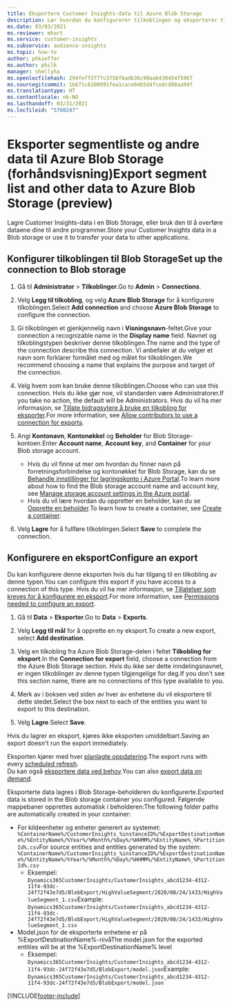 ```yaml
---
title: Eksportere Customer Insights-data til Azure Blob Storage
description: Lær hvordan du konfigurerer tilkoblingen og eksporterer til Blob Storage.
ms.date: 03/03/2021
ms.reviewer: mhart
ms.service: customer-insights
ms.subservice: audience-insights
ms.topic: how-to
author: phkieffer
ms.author: philk
manager: shellyha
ms.openlocfilehash: 294feff2f77c3756fbadb36c90aab430454f5967
ms.sourcegitcommit: 1b671c6100991fea1cace04b5d4fcedcd88aa94f
ms.translationtype: HT
ms.contentlocale: nb-NO
ms.lasthandoff: 03/31/2021
ms.locfileid: "5760247"
---
```

# <a name="export-segment-list-and-other-data-to-azure-blob-storage-preview"></a><span data-ttu-id="4fc1b-103">Eksporter segmentliste og andre data til Azure Blob Storage (forhåndsvisning)</span><span class="sxs-lookup"><span data-stu-id="4fc1b-103">Export segment list and other data to Azure Blob Storage (preview)</span></span>

<span data-ttu-id="4fc1b-104">Lagre Customer Insights-data i en Blob Storage, eller bruk den til å overføre dataene dine til andre programmer.</span><span class="sxs-lookup"><span data-stu-id="4fc1b-104">Store your Customer Insights data in a Blob storage or use it to transfer your data to other applications.</span></span>

## <a name="set-up-the-connection-to-blob-storage"></a><span data-ttu-id="4fc1b-105">Konfigurer tilkoblingen til Blob Storage</span><span class="sxs-lookup"><span data-stu-id="4fc1b-105">Set up the connection to Blob storage</span></span>

1. <span data-ttu-id="4fc1b-106">Gå til **Administrator** > **Tilkoblinger**.</span><span class="sxs-lookup"><span data-stu-id="4fc1b-106">Go to **Admin** > **Connections**.</span></span>

1. <span data-ttu-id="4fc1b-107">Velg **Legg til tilkobling**, og velg **Azure Blob Storage** for å konfigurere tilkoblingen.</span><span class="sxs-lookup"><span data-stu-id="4fc1b-107">Select **Add connection** and choose **Azure Blob Storage** to configure the connection.</span></span>

1. <span data-ttu-id="4fc1b-108">Gi tilkoblingen et gjenkjennelig navn i **Visningsnavn**-feltet.</span><span class="sxs-lookup"><span data-stu-id="4fc1b-108">Give your connection a recognizable name in the **Display name** field.</span></span> <span data-ttu-id="4fc1b-109">Navnet og tilkoblingstypen beskriver denne tilkoblingen.</span><span class="sxs-lookup"><span data-stu-id="4fc1b-109">The name and the type of the connection describe this connection.</span></span> <span data-ttu-id="4fc1b-110">Vi anbefaler at du velger et navn som forklarer formålet med og målet for tilkoblingen.</span><span class="sxs-lookup"><span data-stu-id="4fc1b-110">We recommend choosing a name that explains the purpose and target of the connection.</span></span>

1. <span data-ttu-id="4fc1b-111">Velg hvem som kan bruke denne tilkoblingen.</span><span class="sxs-lookup"><span data-stu-id="4fc1b-111">Choose who can use this connection.</span></span> <span data-ttu-id="4fc1b-112">Hvis du ikke gjør noe, vil standarden være Administratorer.</span><span class="sxs-lookup"><span data-stu-id="4fc1b-112">If you take no action, the default will be Administrators.</span></span> <span data-ttu-id="4fc1b-113">Hvis du vil ha mer informasjon, se [Tillate bidragsytere å bruke en tilkobling for eksporter](connections.md#allow-contributors-to-use-a-connection-for-exports).</span><span class="sxs-lookup"><span data-stu-id="4fc1b-113">For more information, see [Allow contributors to use a connection for exports](connections.md#allow-contributors-to-use-a-connection-for-exports).</span></span>

1. <span data-ttu-id="4fc1b-114">Angi **Kontonavn**, **Kontonøkkel** og **Beholder** for Blob Storage-kontoen.</span><span class="sxs-lookup"><span data-stu-id="4fc1b-114">Enter **Account name**, **Account key**, and **Container** for your Blob storage account.</span></span>
    - <span data-ttu-id="4fc1b-115">Hvis du vil finne ut mer om hvordan du finner navn på forretningsforbindelse og kontonøkkel for Blob Storage, kan du se [Behandle innstillinger for lagringskonto i Azure Portal](/azure/storage/common/storage-account-manage).</span><span class="sxs-lookup"><span data-stu-id="4fc1b-115">To learn more about how to find the Blob storage account name and account key, see [Manage storage account settings in the Azure portal](/azure/storage/common/storage-account-manage).</span></span>
    - <span data-ttu-id="4fc1b-116">Hvis du vil lære hvordan du oppretter en beholder, kan du se [Opprette en beholder](/azure/storage/blobs/storage-quickstart-blobs-portal#create-a-container).</span><span class="sxs-lookup"><span data-stu-id="4fc1b-116">To learn how to create a container, see [Create a container](/azure/storage/blobs/storage-quickstart-blobs-portal#create-a-container).</span></span>

1. <span data-ttu-id="4fc1b-117">Velg **Lagre** for å fullføre tilkoblingen.</span><span class="sxs-lookup"><span data-stu-id="4fc1b-117">Select **Save** to complete the connection.</span></span> 

## <a name="configure-an-export"></a><span data-ttu-id="4fc1b-118">Konfigurere en eksport</span><span class="sxs-lookup"><span data-stu-id="4fc1b-118">Configure an export</span></span>

<span data-ttu-id="4fc1b-119">Du kan konfigurere denne eksporten hvis du har tilgang til en tilkobling av denne typen.</span><span class="sxs-lookup"><span data-stu-id="4fc1b-119">You can configure this export if you have access to a connection of this type.</span></span> <span data-ttu-id="4fc1b-120">Hvis du vil ha mer informasjon, se [Tillatelser som kreves for å konfigurere en eksport](export-destinations.md#set-up-a-new-export).</span><span class="sxs-lookup"><span data-stu-id="4fc1b-120">For more information, see [Permissions needed to configure an export](export-destinations.md#set-up-a-new-export).</span></span>

1. <span data-ttu-id="4fc1b-121">Gå til **Data** > **Eksporter**.</span><span class="sxs-lookup"><span data-stu-id="4fc1b-121">Go to **Data** > **Exports**.</span></span>

1. <span data-ttu-id="4fc1b-122">Velg **Legg til mål** for å opprette en ny eksport.</span><span class="sxs-lookup"><span data-stu-id="4fc1b-122">To create a new export, select **Add destination**.</span></span>

1. <span data-ttu-id="4fc1b-123">Velg en tilkobling fra Azure Blob Storage-delen i feltet **Tilkobling for eksport**.</span><span class="sxs-lookup"><span data-stu-id="4fc1b-123">In the **Connection for export** field, choose a connection from the Azure Blob Storage section.</span></span> <span data-ttu-id="4fc1b-124">Hvis du ikke ser dette inndelingsnavnet, er ingen tilkoblinger av denne typen tilgjengelige for deg.</span><span class="sxs-lookup"><span data-stu-id="4fc1b-124">If you don't see this section name, there are no connections of this type available to you.</span></span>

1. <span data-ttu-id="4fc1b-125">Merk av i boksen ved siden av hver av enhetene du vil eksportere til dette stedet.</span><span class="sxs-lookup"><span data-stu-id="4fc1b-125">Select the box next to each of the entities you want to export to this destination.</span></span>

1. <span data-ttu-id="4fc1b-126">Velg **Lagre**.</span><span class="sxs-lookup"><span data-stu-id="4fc1b-126">Select **Save**.</span></span>

<span data-ttu-id="4fc1b-127">Hvis du lagrer en eksport, kjøres ikke eksporten umiddelbart.</span><span class="sxs-lookup"><span data-stu-id="4fc1b-127">Saving an export doesn't run the export immediately.</span></span>

<span data-ttu-id="4fc1b-128">Eksporten kjører med hver [planlagte oppdatering](system.md#schedule-tab).</span><span class="sxs-lookup"><span data-stu-id="4fc1b-128">The export runs with every [scheduled refresh](system.md#schedule-tab).</span></span>     
<span data-ttu-id="4fc1b-129">Du kan også [eksportere data ved behov](export-destinations.md#run-exports-on-demand).</span><span class="sxs-lookup"><span data-stu-id="4fc1b-129">You can also [export data on demand](export-destinations.md#run-exports-on-demand).</span></span> 

<span data-ttu-id="4fc1b-130">Eksporterte data lagres i Blob Storage-beholderen du konfigurerte.</span><span class="sxs-lookup"><span data-stu-id="4fc1b-130">Exported data is stored in the Blob storage container you configured.</span></span> <span data-ttu-id="4fc1b-131">Følgende mappebaner opprettes automatisk i beholderen:</span><span class="sxs-lookup"><span data-stu-id="4fc1b-131">The following folder paths are automatically created in your container:</span></span>

- <span data-ttu-id="4fc1b-132">For kildeenheter og enheter generert av systemet: `%ContainerName%/CustomerInsights_%instanceID%/%ExportDestinationName%/%EntityName%/%Year%/%Month%/%Day%/%HHMM%/%EntityName%_%PartitionId%.csv`</span><span class="sxs-lookup"><span data-stu-id="4fc1b-132">For source entities and entities generated by the system: `%ContainerName%/CustomerInsights_%instanceID%/%ExportDestinationName%/%EntityName%/%Year%/%Month%/%Day%/%HHMM%/%EntityName%_%PartitionId%.csv`</span></span>
  - <span data-ttu-id="4fc1b-133">Eksempel: `Dynamics365CustomerInsights/CustomerInsights_abcd1234-4312-11f4-93dc-24f72f43e7d5/BlobExport/HighValueSegment/2020/08/24/1433/HighValueSegment_1.csv`</span><span class="sxs-lookup"><span data-stu-id="4fc1b-133">Example: `Dynamics365CustomerInsights/CustomerInsights_abcd1234-4312-11f4-93dc-24f72f43e7d5/BlobExport/HighValueSegment/2020/08/24/1433/HighValueSegment_1.csv`</span></span>
- <span data-ttu-id="4fc1b-134">Model.json for de eksporterte enhetene er på %ExportDestinationName%-nivå</span><span class="sxs-lookup"><span data-stu-id="4fc1b-134">The model.json for the exported entities will be at the %ExportDestinationName% level</span></span>
  - <span data-ttu-id="4fc1b-135">Eksempel: `Dynamics365CustomerInsights/CustomerInsights_abcd1234-4312-11f4-93dc-24f72f43e7d5/BlobExport/model.json`</span><span class="sxs-lookup"><span data-stu-id="4fc1b-135">Example: `Dynamics365CustomerInsights/CustomerInsights_abcd1234-4312-11f4-93dc-24f72f43e7d5/BlobExport/model.json`</span></span>

[!INCLUDE[footer-include](../includes/footer-banner.md)]
